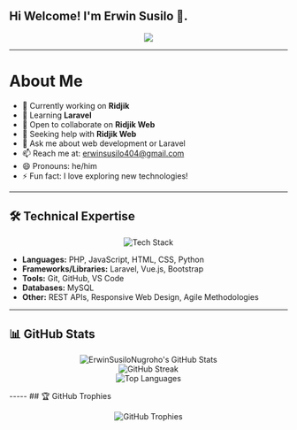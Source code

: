 ## Hi Welcome! I'm Erwin Susilo 👋.
<p align="center">
<img src="https://media0.giphy.com/media/v1.Y2lkPTc5MGI3NjExc3QydnNjamtnbTZyd2FkaHhlbWQ2YWVycXo5bWJ0bW1penNndjA0cCZlcD12MV9pbnRlcm5hbF9naWZfYnlfaWQmY3Q9Zw/78XCFBGOlS6keY1Bil/giphy.gif">
</p>

-----
# About Me

- 🔭 Currently working on **Ridjik**
- 🌱 Learning **Laravel**
- 👯 Open to collaborate on **Ridjik Web**
- 🤔 Seeking help with **Ridjik Web**
- 💬 Ask me about web development or Laravel
- 📫 Reach me at: [erwinsusilo404@gmail.com](erwinsusilo404@gmail.com)
- 😄 Pronouns: he/him
- ⚡ Fun fact: I love exploring new technologies!
-----
## 🛠️ Technical Expertise
<p align="center">
    <img src="https://skillicons.dev/icons?i=php,js,html,css,python,laravel,vue,bootstrap,git,github,vscode,mysql" alt="Tech Stack" />
</p>

- **Languages:** PHP, JavaScript, HTML, CSS, Python
- **Frameworks/Libraries:** Laravel, Vue.js, Bootstrap
- **Tools:** Git, GitHub, VS Code
- **Databases:** MySQL
- **Other:** REST APIs, Responsive Web Design, Agile Methodologies
-----
## 📊 GitHub Stats

<p align="center">
    <img src="https://github-readme-stats.vercel.app/api?username=ErwinSusiloNugroho&show_icons=true&theme=radical" alt="ErwinSusiloNugroho's GitHub Stats" />
    <br/>
    <img src="https://github-readme-streak-stats.herokuapp.com/?user=ErwinSusiloNugroho&theme=radical" alt="GitHub Streak" />
    <br/>
    <img src="https://github-readme-stats.vercel.app/api/top-langs/?username=ErwinSusiloNugroho&layout=compact&theme=radical" alt="Top Languages" />
</p>
-----
## 🏆 GitHub Trophies

<p align="center">
    <img src="https://github-profile-trophy.vercel.app/?username=ErwinSusiloNugroho&theme=radical&no-frame=true&margin-w=10&column=7" alt="GitHub Trophies" />
</p>
